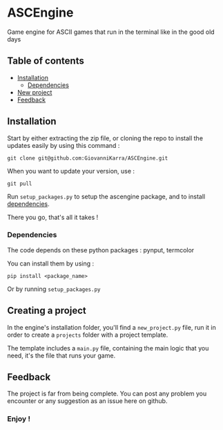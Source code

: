 # ASCEngine
Game engine for ASCII games that run in the terminal like in the good old days

## Table of contents
- [Installation](#installation)
    - [Dependencies](#dependencies)
- [New project](#creating-a-project)
- [Feedback](#feedback)

## Installation

Start by either extracting the zip file, or cloning the repo to install the updates easily by using this command :

    git clone git@github.com:GiovanniKarra/ASCEngine.git

When you want to update your version, use : 

    git pull

Run `setup_packages.py` to setup the ascengine package, and to install [dependencies](#dependencies).

There you go, that's all it takes !

### Dependencies

The code depends on these python packages : pynput, termcolor

You can install them by using :

    pip install <package_name>

Or by running `setup_packages.py`

## Creating a project

In the engine's installation folder, you'll find a `new_project.py` file, run it in order to create a `projects` folder with a project template.

The template includes a `main.py` file, containing the main logic that you need, it's the file that runs your game.


## Feedback

The project is far from being complete. You can post any problem you encounter or any suggestion as an issue here on github.

### Enjoy !
